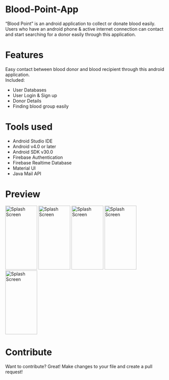 # Blood-Point-App
“Blood Point” is an android application to collect or donate blood easily. Users who have an android phone & active internet connection can contact and start searching for a donor easily through this application.
# Features
Easy contact between blood donor and blood recipient through this android application.<br>
Included:
- User Databases
- User Login & Sign up
- Donor Details
- Finding blood group easily
       
# Tools used 
- Android Studio IDE
- Android v4.0 or later
- Android SDK v30.0
- Firebase Authentication
- Firebase Realtime Database
- Material UI
- Java Mail API

# Preview
<img src="https://user-images.githubusercontent.com/59210571/139521948-7224183b-222a-4395-a078-2eeda0910ac7.png" alt="Splash Screen" width="100" height="200" /> <img src="https://user-images.githubusercontent.com/59210571/139521959-8467c6da-321f-4328-9ca5-b8d356005309.png" alt="Splash Screen" width="100" height="200" /> <img src="https://user-images.githubusercontent.com/59210571/139521971-c1025f04-3f43-4266-ab10-17b89d948bcf.png" alt="Splash Screen" width="100" height="200" /> <img src="https://user-images.githubusercontent.com/59210571/139521986-3c22d261-4e5a-4684-b6a6-d6160ee0d7a7.png" alt="Splash Screen" width="100" height="200" /> <img src="https://user-images.githubusercontent.com/59210571/139522001-5d44919c-a442-4700-8e2c-def20ce51089.png" alt="Splash Screen" width="100" height="200" /> 


# Contribute
Want to contribute? Great! Make changes to your file and  create a pull request!
